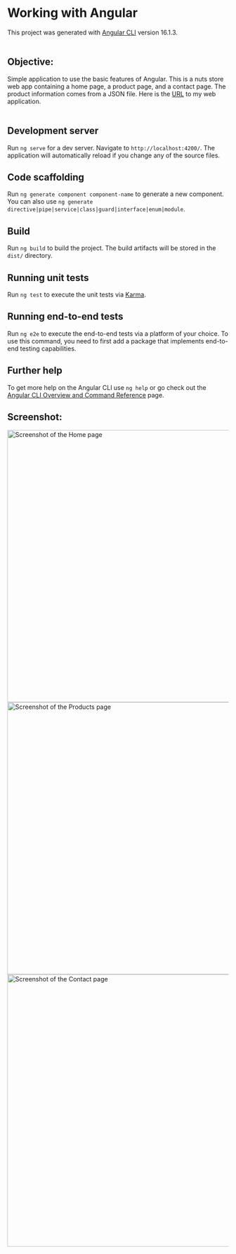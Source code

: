 # Working with Angular

This project was generated with [Angular CLI](https://github.com/angular/angular-cli) version 16.1.3.
<br><br>

## Objective:
Simple application to use the basic features of Angular. This is a nuts store web app containing a home page, a product page, and a contact page. The product information comes from a JSON file. Here is the <a href="gigantic-haircut.surge.sh">URL</a> to my web application.
<br><br>

## Development server

Run `ng serve` for a dev server. Navigate to `http://localhost:4200/`. The application will automatically reload if you change any of the source files.

## Code scaffolding

Run `ng generate component component-name` to generate a new component. You can also use `ng generate directive|pipe|service|class|guard|interface|enum|module`.

## Build

Run `ng build` to build the project. The build artifacts will be stored in the `dist/` directory.

## Running unit tests

Run `ng test` to execute the unit tests via [Karma](https://karma-runner.github.io).

## Running end-to-end tests

Run `ng e2e` to execute the end-to-end tests via a platform of your choice. To use this command, you need to first add a package that implements end-to-end testing capabilities.

## Further help

To get more help on the Angular CLI use `ng help` or go check out the [Angular CLI Overview and Command Reference](https://angular.io/cli) page.

## Screenshot:
<img width="620" alt="Screenshot of the Home page" src="https://github.com/pui-yi/angular_app/assets/153875169/6937585f-2205-484f-bda3-7468a9fbc627">
<img width="620" alt="Screenshot of the Products page" src="https://github.com/pui-yi/angular_app/assets/153875169/f4c13527-649f-4797-b3d0-7b843401ec2f">
<img width="620" alt="Screenshot of the Contact page" src="https://github.com/pui-yi/angular_app/assets/153875169/4e20e486-78fa-4c50-b21b-a228c3e15d67">

